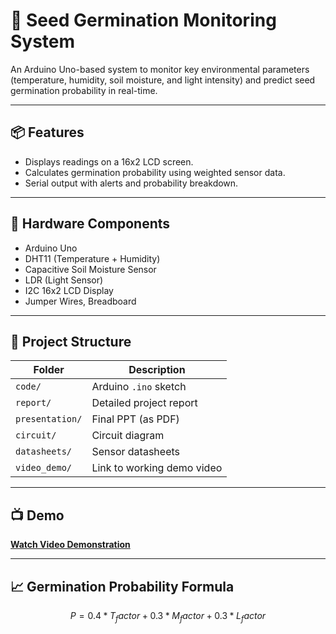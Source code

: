 # 🌱 Seed Germination Monitoring System

An Arduino Uno-based system to monitor key environmental parameters (temperature, humidity, soil moisture, and light intensity) and predict seed germination probability in real-time.

---

## 📦 Features
- Displays readings on a 16x2 LCD screen.
- Calculates germination probability using weighted sensor data.
- Serial output with alerts and probability breakdown.

---

## 🔧 Hardware Components
- Arduino Uno  
- DHT11 (Temperature + Humidity)  
- Capacitive Soil Moisture Sensor  
- LDR (Light Sensor)  
- I2C 16x2 LCD Display  
- Jumper Wires, Breadboard  

---

## 📁 Project Structure

| Folder          | Description                |
|-----------------|----------------------------|
| `code/`         | Arduino `.ino` sketch      |
| `report/`       | Detailed project report    |
| `presentation/` | Final PPT (as PDF)         |
| `circuit/`      | Circuit diagram            |
| `datasheets/`   | Sensor datasheets          |
| `video_demo/`   | Link to working demo video |

---

## 📺 Demo
**[Watch Video Demonstration](https://drive.google.com/drive/folders/1SHvoGaJ7IqajsUZvu3OeW52s2uBUqYsO?usp=sharing)**

---

## 📈 Germination Probability Formula

```math
P = 0.4 * T_factor + 0.3 * M_factor + 0.3 * L_factor
